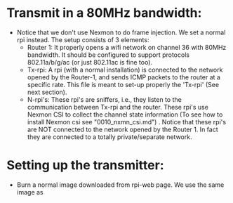 # Transmit in a 80MHz bandwidth:
* Notice that we don't use Nexmon to do frame injection. We set a normal rpi instead. The setup consists of 3 elements:
	* Router 1: It properly opens a wifi network on channel 36 with 80MHz bandwidth. It should be configured to support protocols 802.11a/b/g/ac (or just 802.11ac is fine too).
	* Tx-rpi: A rpi (with a normal installation) is connected to the network opened by the Router-1, and sends ICMP packets to the router at a specific rate. This file is meant to set-up properly the 'Tx-rpi' (See next section).
	* N-rpi's: These rpi's are sniffers, i.e., they listen to the communication between Tx-rpi and the router. These rpi's use Nexmon CSI to collect the channel state information (To see how to install Nexmon csi see "0010_nxmn_csi.md") . Notice that these rpi's are NOT connected to the network opened by the Router 1. In fact they are connected to a totally private/separate network.

# Setting up the transmitter:

* Burn a normal image downloaded from rpi-web page. We use the same image as 
<!--stackedit_data:
eyJoaXN0b3J5IjpbMTk2ODUzMTcxMCw4MTUyOTQ1OTAsLTEzMz
UxNDY2OTYsNjg1MzgzOTA4LC0xOTQxMjkyNTc1LDk2NDk2NDMy
NiwtMTk4MjU0Mjg0MCwxNjg3NzM1MjA3LDMzMzY0MTUwOCwxMz
IyOTQ5MzY4LC0zNjMxNzk1NzksMTY1OTA4MjYzOCwxOTA5MDY0
MTg4LC0xODk5NDgxNDk3LC0xMzI0MDcwNDI5LC0xOTgzNzc5Nz
E2LC02OTAzNDI4NjEsMTA3NDkwMzM4MSw1ODE1Mzc4MDEsMTUz
ODU5MzkxNV19
-->
